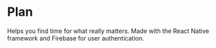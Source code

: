 # Plan
Helps you find time for what really matters. Made with the React Native framework and Firebase for user authentication.
